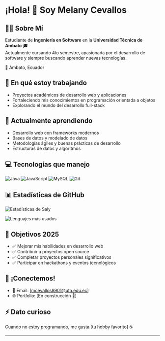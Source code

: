 # ¡Hola! 👋 Soy Melany Cevallos

## 👨‍💻 Sobre Mí
Estudiante de **Ingeniería en Software** en la **Universidad Técnica de Ambato** 🎓  
Actualmente cursando 4to semestre, apasionada por el desarrollo de software y siempre buscando aprender nuevas tecnologías.

📍 Ambato, Ecuador

## 🔭 En qué estoy trabajando
- Proyectos académicos de desarrollo web y aplicaciones
- Fortaleciendo mis conocimientos en programación orientada a objetos
- Explorando el mundo del desarrollo full-stack

## 🌱 Actualmente aprendiendo
- Desarrollo web con frameworks modernos
- Bases de datos y modelado de datos
- Metodologías ágiles y buenas prácticas de desarrollo
- Estructuras de datos y algoritmos

## 💻 Tecnologías que manejo
![Java](https://img.shields.io/badge/-Java-007396?style=flat-square&logo=java&logoColor=white)
![JavaScript](https://img.shields.io/badge/-JavaScript-F7DF1E?style=flat-square&logo=javascript&logoColor=black)
![MySQL](https://img.shields.io/badge/-MySQL-4479A1?style=flat-square&logo=mysql&logoColor=white)
![Git](https://img.shields.io/badge/-Git-F05032?style=flat-square&logo=git&logoColor=white)

## 📊 Estadísticas de GitHub
![Estadísticas de Saly](https://github-readme-stats.vercel.app/api?username=SalyC15&show_icons=true&theme=tokyonight)

![Lenguajes más usados](https://github-readme-stats.vercel.app/api/top-langs/?username=SalyC15&layout=compact&theme=tokyonight)

## 🎯 Objetivos 2025
- ✅ Mejorar mis habilidades en desarrollo web
- ✅ Contribuir a proyectos open source
- ✅ Completar proyectos personales significativos
- ✅ Participar en hackathons y eventos tecnológicos

## 🤝 ¡Conectemos!
- 📧 Email: [mcevallos8901@uta.edu.ec]
- 🌐 Portfolio: [En construcción 🚧]

## ⚡ Dato curioso
Cuando no estoy programando, me gusta [tu hobby favorito] ☕

---

